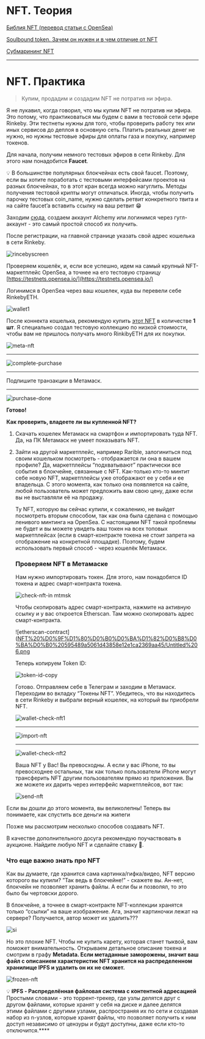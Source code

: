 # NFT. Теория

[Библия NFT (перевод статьи с OpenSea)](https://incrypted.com/nft-bibliya-opensea-perevod/)

[Soulbound token. Зачем он нужен и в чем отличие от NFT](https://forklog.com/cryptorium/chto-takoe-soulbound-tokeny-i-v-chem-ih-otlichiya-ot-nft/)

[Субмарининг NFT](https://www.pinata.cloud/blog/introducing-submarining-what-it-is-why-you-need-it)

---
# NFT. Практика

> Купим, продадим и создадим NFT не потратив ни эфира.

Я не лукавил, когда говорил, что мы купим NFT не потратив ни эфира. Это потому, что практиковаться мы будем с вами в тестовой сети эфире Rinkeby. Эти тестнеты нужны для того, чтобы проверить работу тех или иных сервисов до деплоя в основную сеть. Платить реальных денег не нужно, но нужны тестовые эфиры для оплаты газа и покупку, например токенов.  

Для начала, получим немного тестовых эфиров в сети Rinkeby. Для этого нам понадобится **Faucet**. 

💡 В большинстве популярных блокчейнах есть свой faucet. Поэтому, если вы хотите поработать с тестовыми интерфейсами проектов на разных блокчейнах, то в этот кран всегда можно нагуглить. 
Методы получения тестовой крипты могут отличаться. Иногда, чтобы получить парочку тестовых coin_name, нужно сделать ретвит конкретного твита и на сайте faucet’a вставить ссылку на ваш ретвит 😁


Заходим [сюда](https://rinkebyfaucet.com), создаем аккаунт Alchemy или логинимся через гугл-аккаунт - это самый простой способ их получить. 

После регистрации, на главной странице указать свой адрес кошелька в сети Rinkeby. 

![rincebyscreen](https://s3.us-west-2.amazonaws.com/secure.notion-static.com/8e06d7ba-f8af-49ab-8fb1-1b742cf39416/Untitled.png?X-Amz-Algorithm=AWS4-HMAC-SHA256&X-Amz-Content-Sha256=UNSIGNED-PAYLOAD&X-Amz-Credential=AKIAT73L2G45EIPT3X45%2F20220929%2Fus-west-2%2Fs3%2Faws4_request&X-Amz-Date=20220929T094222Z&X-Amz-Expires=86400&X-Amz-Signature=7c68998860e40f3c78067a4f5a2065d7996ae7992b369fa2a841efdd04aad8dc&X-Amz-SignedHeaders=host&response-content-disposition=filename%20%3D%22Untitled.png%22&x-id=GetObject)

Проверяем кошелёк, и, если все успешно, идем на самый крупный NFT-маркетплейс OpenSea, а точнее на его тестовую страницу [https://testnets.opensea.io/](https://testnets.opensea.io/)

Логинимся в OpenSea через ваш кошелек, куда вы перевели себе RinkebyETH. 

![wallet1](https://s3.us-west-2.amazonaws.com/secure.notion-static.com/873d34bc-d39a-4b9c-94c3-8057fd29c0ef/Untitled.png?X-Amz-Algorithm=AWS4-HMAC-SHA256&X-Amz-Content-Sha256=UNSIGNED-PAYLOAD&X-Amz-Credential=AKIAT73L2G45EIPT3X45%2F20220929%2Fus-west-2%2Fs3%2Faws4_request&X-Amz-Date=20220929T094340Z&X-Amz-Expires=86400&X-Amz-Signature=98217bae775edaf934c81f2b7f5eb5f2c8fa2579f1f19db092afe0cbc7d060b0&X-Amz-SignedHeaders=host&response-content-disposition=filename%20%3D%22Untitled.png%22&x-id=GetObject)

После коннекта кошелька, рекомендую купить [этот NFT](https://testnets.opensea.io/assets/rinkeby/0x88b48f654c30e99bc2e4a1559b4dcf1ad93fa656/24290071089379083484624953948549622586066461141968821151670377219967196069927) в количестве **1 шт**. Я специально создал тестовую коллекцию по низкой стоимости, чтобы вам не пришлось получать много RinkibyETH для их покупки. 

![meta-nft](https://s3.us-west-2.amazonaws.com/secure.notion-static.com/34a62034-ccde-4df0-9cbc-5850ce8ab541/Untitled.png?X-Amz-Algorithm=AWS4-HMAC-SHA256&X-Amz-Content-Sha256=UNSIGNED-PAYLOAD&X-Amz-Credential=AKIAT73L2G45EIPT3X45%2F20220929%2Fus-west-2%2Fs3%2Faws4_request&X-Amz-Date=20220929T094754Z&X-Amz-Expires=86400&X-Amz-Signature=bde719ff86b304c7a89bb8ee02739eae5ffdd044e2286e56827de99736d8ebac&X-Amz-SignedHeaders=host&response-content-disposition=filename%20%3D%22Untitled.png%22&x-id=GetObject)

---

![complete-purchase](https://s3.us-west-2.amazonaws.com/secure.notion-static.com/0fa8408c-7ece-47e1-8f43-cf5fda8bd2be/Untitled.png?X-Amz-Algorithm=AWS4-HMAC-SHA256&X-Amz-Content-Sha256=UNSIGNED-PAYLOAD&X-Amz-Credential=AKIAT73L2G45EIPT3X45%2F20220929%2Fus-west-2%2Fs3%2Faws4_request&X-Amz-Date=20220929T094841Z&X-Amz-Expires=86400&X-Amz-Signature=eb8d3ef28792136945d3036640318f4fd82f84ffacf3e3c8a5b51b1b5415574a&X-Amz-SignedHeaders=host&response-content-disposition=filename%20%3D%22Untitled.png%22&x-id=GetObject)

---

Подпишите транзакции в Метамаск.

---

![purchase-done](https://s3.us-west-2.amazonaws.com/secure.notion-static.com/1b0737a7-6e35-490c-ba9a-1c8439419d4c/Untitled.png?X-Amz-Algorithm=AWS4-HMAC-SHA256&X-Amz-Content-Sha256=UNSIGNED-PAYLOAD&X-Amz-Credential=AKIAT73L2G45EIPT3X45%2F20220929%2Fus-west-2%2Fs3%2Faws4_request&X-Amz-Date=20220929T094918Z&X-Amz-Expires=86400&X-Amz-Signature=516d4f03eae100656347ae5cf30eccac778d33f80d33ee6ca57a717e2de11dca&X-Amz-SignedHeaders=host&response-content-disposition=filename%20%3D%22Untitled.png%22&x-id=GetObject)

**Готово!**

**Как проверить, владеете ли вы купленной NFT?** 

1. Скачать кошелек Метамаск на смартфон и импортировать туда NFT. Да, на ПК Метамаск не умеет показывать NFT.
2. Зайти на другой маркетплейс, например Rarible, залогиниться под своим кошельком посмотреть - отображается ли она в вашем профиле? Да, маркетплейсы “подхватывают” практически все события в блокчейне, связанные с NFT. Как-только кто-то минтит себе новую NFT, маркетплейсы уже отображают ее у себя и ее владельца. С этого момента, как только она появляется на сайте, любой пользователь может предложить вам свою цену, даже если вы не выставляли её на продажу. 
    
    Ту NFT, которую вы сейчас купили, к сожалению, не выйдет посмотреть вторым способом, так как она была сделана с помощью ленивого минтинга на OpenSea. С настоящими NFT такой проблемы не будет и вы можете увидеть ваш токен на всех топовых маркетплейсах (если в смарт-контракте токена не стоит запрета на отображение на конкретной площадке). Поэтому, будем использовать первый способ - через кошелёк Метамаск. 
    
    ### Проверяем NFT в Метамаске
    
    Нам нужно импортировать токен. Для этого, нам понадобятся ID токена и адрес смарт-контракта токена. 
    
    ![check-nft-in mtmsk](https://s3.us-west-2.amazonaws.com/secure.notion-static.com/fd0bc287-c00a-4d24-a97a-799a7f11f49a/Untitled.png?X-Amz-Algorithm=AWS4-HMAC-SHA256&X-Amz-Content-Sha256=UNSIGNED-PAYLOAD&X-Amz-Credential=AKIAT73L2G45EIPT3X45%2F20220929%2Fus-west-2%2Fs3%2Faws4_request&X-Amz-Date=20220929T095032Z&X-Amz-Expires=86400&X-Amz-Signature=05f865578499cc9dd4e7e9a7da4f49b30c2e88de584f239240f63fde7fd58c27&X-Amz-SignedHeaders=host&response-content-disposition=filename%20%3D%22Untitled.png%22&x-id=GetObject)
    
    Чтобы скопировать адрес смарт-контракта, нажмите на активную ссылку и у вас откроется Etherscan. Там можно скопировать адрес смарт-контракта. 
    
    ![etherscan-contract]([NFT%20%D0%9F%D1%80%D0%B0%D0%BA%D1%82%D0%B8%D0%BA%D0%B0%20595489a5061d43858e12e1ca2369aa45/Untitled%206.png](https://s3.us-west-2.amazonaws.com/secure.notion-static.com/96a5afd0-68e5-4c8a-8bf5-75d6cd644024/Untitled.png?X-Amz-Algorithm=AWS4-HMAC-SHA256&X-Amz-Content-Sha256=UNSIGNED-PAYLOAD&X-Amz-Credential=AKIAT73L2G45EIPT3X45%2F20220929%2Fus-west-2%2Fs3%2Faws4_request&X-Amz-Date=20220929T095116Z&X-Amz-Expires=86400&X-Amz-Signature=d633f32235535b0d36a6d44e268e1155f60c9d970791038d9a5312708cb5ade4&X-Amz-SignedHeaders=host&response-content-disposition=filename%20%3D%22Untitled.png%22&x-id=GetObject)
    
    Теперь копируем Token ID:
    
    ![token-id-copy](https://s3.us-west-2.amazonaws.com/secure.notion-static.com/d6c45a4e-7ed4-4396-adff-d218371fb6d7/Untitled.png?X-Amz-Algorithm=AWS4-HMAC-SHA256&X-Amz-Content-Sha256=UNSIGNED-PAYLOAD&X-Amz-Credential=AKIAT73L2G45EIPT3X45%2F20220929%2Fus-west-2%2Fs3%2Faws4_request&X-Amz-Date=20220929T095202Z&X-Amz-Expires=86400&X-Amz-Signature=bb0cb1f92e97b595e3a95451190003b8b98b4f9431c6d519fed737ede7ae9601&X-Amz-SignedHeaders=host&response-content-disposition=filename%20%3D%22Untitled.png%22&x-id=GetObject)
    
    Готово. Отправляем себе в Телеграм и заходим в Метамаск. Переходим во вкладку “Токены NFT”. Убедитесь, что вы находитесь в сети Rinkeby и выбрали верный кошелек, на который вы приобрели NFT.
    
    ![wallet-check-nft1](https://s3.us-west-2.amazonaws.com/secure.notion-static.com/253356fe-5eb4-4fdd-abf9-11879b9b6828/photo_2022-08-22_15-31-16.jpg?X-Amz-Algorithm=AWS4-HMAC-SHA256&X-Amz-Content-Sha256=UNSIGNED-PAYLOAD&X-Amz-Credential=AKIAT73L2G45EIPT3X45%2F20220929%2Fus-west-2%2Fs3%2Faws4_request&X-Amz-Date=20220929T095357Z&X-Amz-Expires=86400&X-Amz-Signature=4f0ea85e1d2ce30ff6e833962b39758d793921a4e6e2022e7a84e45a95b38bc3&X-Amz-SignedHeaders=host&response-content-disposition=filename%20%3D%22photo_2022-08-22_15-31-16.jpg%22&x-id=GetObject)
    
    ---
    
    ![import-nft](https://s3.us-west-2.amazonaws.com/secure.notion-static.com/e31be4f9-bf1e-4a85-be67-515dd97efdea/photo_2022-08-22_15-30-57.jpg?X-Amz-Algorithm=AWS4-HMAC-SHA256&X-Amz-Content-Sha256=UNSIGNED-PAYLOAD&X-Amz-Credential=AKIAT73L2G45EIPT3X45%2F20220929%2Fus-west-2%2Fs3%2Faws4_request&X-Amz-Date=20220929T095503Z&X-Amz-Expires=86400&X-Amz-Signature=1470182207830e93c562cd76abaf393b22b1427e502f488de184fef0a8dca5bc&X-Amz-SignedHeaders=host&response-content-disposition=filename%20%3D%22photo_2022-08-22_15-30-57.jpg%22&x-id=GetObject)
    
    ---
    
    ![wallet-check-nft2](https://s3.us-west-2.amazonaws.com/secure.notion-static.com/a7ecdfbe-22bf-4abe-9be3-872dd248b9c1/photo_2022-08-22_15-30-59.jpg?X-Amz-Algorithm=AWS4-HMAC-SHA256&X-Amz-Content-Sha256=UNSIGNED-PAYLOAD&X-Amz-Credential=AKIAT73L2G45EIPT3X45%2F20220929%2Fus-west-2%2Fs3%2Faws4_request&X-Amz-Date=20220929T095546Z&X-Amz-Expires=86400&X-Amz-Signature=94f384da39334439ffa8544f8ff7bfdaea2b3ea9fae064e528dad2e71b46d9ba&X-Amz-SignedHeaders=host&response-content-disposition=filename%20%3D%22photo_2022-08-22_15-30-59.jpg%22&x-id=GetObject)
    
    Ваша NFT у Вас! Вы превосходны. А если у вас iPhone, то вы превосходнее остальных, так как только пользователи iPhone могут трансферить NFT другим пользователям прямо из приложения. Вы же можете их дарить через интерфейс маркетплейсов, вот так:
    
    ![send-nft](https://s3.us-west-2.amazonaws.com/secure.notion-static.com/25530271-32dd-45d3-8916-9acf2c04a99b/Untitled.png?X-Amz-Algorithm=AWS4-HMAC-SHA256&X-Amz-Content-Sha256=UNSIGNED-PAYLOAD&X-Amz-Credential=AKIAT73L2G45EIPT3X45%2F20220929%2Fus-west-2%2Fs3%2Faws4_request&X-Amz-Date=20220929T095632Z&X-Amz-Expires=86400&X-Amz-Signature=70074b4e2bf3e6100e210ea41b8f9500c941d961d7001c00b55f94238d6bdd94&X-Amz-SignedHeaders=host&response-content-disposition=filename%20%3D%22Untitled.png%22&x-id=GetObject)
    

Если вы дошли до этого момента, вы великолепны! Теперь вы понимаете, как спустить все деньги на жипеги

Позже мы рассмотрим несколько способов создавать NFT.

В качестве дополнительного досуга рекомендую поучаствовать в аукционе. Найдите любую NFT и сделайте ставку 🙂.

### **Что еще важно знать про NFT**

Как вы думаете, где хранится сама картинка/гифка/видео, NFT версию которого вы купили? 
”Так ведь в блокчейне!” - скажете вы. Ан-нет, блокчейн не позволяет хранить файлы. А если бы и позволял, то это было бы чертовски дорого.

В блокчейне, а точнее в смарт-контракте NFT-коллекции хранятся только “ссылки” на ваше изображение. 
Ага, значит картиночки лежат на сервере? Получается, автор может их удалить??? 

![si](https://s3.us-west-2.amazonaws.com/secure.notion-static.com/43bef88f-f628-462a-b061-20ad119273cb/Untitled.png?X-Amz-Algorithm=AWS4-HMAC-SHA256&X-Amz-Content-Sha256=UNSIGNED-PAYLOAD&X-Amz-Credential=AKIAT73L2G45EIPT3X45%2F20220929%2Fus-west-2%2Fs3%2Faws4_request&X-Amz-Date=20220929T095858Z&X-Amz-Expires=86400&X-Amz-Signature=e491310e2b56bf6cef8fc171595fb9ee4028ca74b3c42a5c48f085249753ba28&X-Amz-SignedHeaders=host&response-content-disposition=filename%20%3D%22Untitled.png%22&x-id=GetObject)

Но это плохие NFT. Чтобы не купить карету, которая станет тыквой, вам поможет внимательность. 
Открываем детальное описание токена и смотрим в графу **Metadata. 
Если метаданные заморожены, значит ваш файл с описанием характеристик NFT хранится на распределенном хранилище IPFS и удалить он их не сможет.** 

![frozen-nft](https://s3.us-west-2.amazonaws.com/secure.notion-static.com/8d7a28a3-2bf9-42c0-b3e3-6ca0729fb384/Untitled.png?X-Amz-Algorithm=AWS4-HMAC-SHA256&X-Amz-Content-Sha256=UNSIGNED-PAYLOAD&X-Amz-Credential=AKIAT73L2G45EIPT3X45%2F20220929%2Fus-west-2%2Fs3%2Faws4_request&X-Amz-Date=20220929T095922Z&X-Amz-Expires=86400&X-Amz-Signature=ab11c0921090e033e46f54f534e95aa231e681ad10f1559d26c85cd4e2685366&X-Amz-SignedHeaders=host&response-content-disposition=filename%20%3D%22Untitled.png%22&x-id=GetObject)

💡 ****IPFS - Распределённая файловая система с контентной адресацией****
Простыми словами - это торрент-трекер, где узлы делятся друг с другом файлами, которые хранят у себя на диске и далее делятся этими файлами с другими узлами, распространяя их по сети и создавая набор из n-узлов, которые хранят файлы, что позволяет получить к ним доступ независимо от цензуры и будут доступны, даже если кто-то отключится.****


